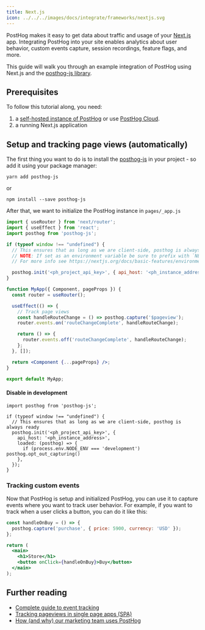 ```yaml
---
title: Next.js
icon: ../../../images/docs/integrate/frameworks/nextjs.svg
---
```


PostHog makes it easy to get data about traffic and usage of your [Next.js](https://nextjs.org/) app. Integrating PostHog into your site enables analytics about user behavior, custom events capture, session recordings, feature flags, and more.

This guide will walk you through an example integration of PostHog using Next.js and the [posthog-js library](/docs/integrate/client/js). 

## Prerequisites

To follow this tutorial along, you need:

1. a [self-hosted instance of PostHog](/docs/self-host) or use [PostHog Cloud](/docs/getting-started/cloud).
2. a running Next.js application

## Setup and tracking page views (automatically)
The first thing you want to do is to install the [posthog-js](https://github.com/posthog/posthog-js) in your project - so add it using your package manager:

```shell
yarn add posthog-js
```

or

```shell
npm install --save posthog-js
```

After that, we want to initialize the PostHog instance in `pages/_app.js`

```jsx
import { useRouter } from 'next/router';
import { useEffect } from 'react';
import posthog from 'posthog-js';

if (typeof window !== "undefined") {
  // This ensures that as long as we are client-side, posthog is always ready
  // NOTE: If set as an environment variable be sure to prefix with `NEXT_PUBLIC_`
  // For more info see https://nextjs.org/docs/basic-features/environment-variables#exposing-environment-variables-to-the-browser

  posthog.init('<ph_project_api_key>', { api_host: '<ph_instance_address>' });
}

function MyApp({ Component, pageProps }) {
  const router = useRouter();

  useEffect(() => {
    // Track page views
    const handleRouteChange = () => posthog.capture('$pageview');
    router.events.on('routeChangeComplete', handleRouteChange);

    return () => {
      router.events.off('routeChangeComplete', handleRouteChange);
    };
  }, []);

  return <Component {...pageProps} />;
}

export default MyApp;
```

#### Disable in development

```tsx
import posthog from 'posthog-js';

if (typeof window !== "undefined") {
  // This ensures that as long as we are client-side, posthog is always ready
  posthog.init('<ph_project_api_key>', { 
    api_host: '<ph_instance_address>', 
    loaded: (posthog) => {
      if (process.env.NODE_ENV === 'development') posthog.opt_out_capturing()
    },
  });
}
```

### Tracking custom events

Now that PostHog is setup and initialized PostHog, you can use it to capture events where you want to track user behavior. For example, if you want to track when a user clicks a button, you can do it like this:

```jsx
const handleOnBuy = () => {
  posthog.capture('purchase', { price: 5900, currency: 'USD' });
};

return (
  <main>
    <h1>Store</h1>
    <button onClick={handleOnBuy}>Buy</button>
  </main>
);
```

## Further reading
- [Complete guide to event tracking](/tutorials/event-tracking-guide)
- [Tracking pageviews in single page apps (SPA)](/tutorials/spa)
- [How (and why) our marketing team uses PostHog](/blog/posthog-marketing)

